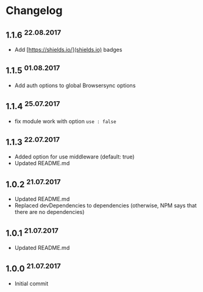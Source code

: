 # Changelog
## 1.1.6 <sup>22.08.2017</sup>
 - Add [https://shields.io/](shields.io) badges

## 1.1.5 <sup>01.08.2017</sup>
- Add auth options to global Browsersync options

## 1.1.4 <sup>25.07.2017</sup>
- fix module work with option `use : false`

## 1.1.3 <sup>22.07.2017</sup>
- Added option for use middleware (default: true)
- Updated README.md

## 1.0.2 <sup>21.07.2017</sup>
- Updated README.md
- Replaced devDependencies to dependencies (otherwise, NPM says that there are no dependencies)

## 1.0.1 <sup>21.07.2017</sup>
- Updated README.md

## 1.0.0 <sup>21.07.2017</sup>
- Initial commit